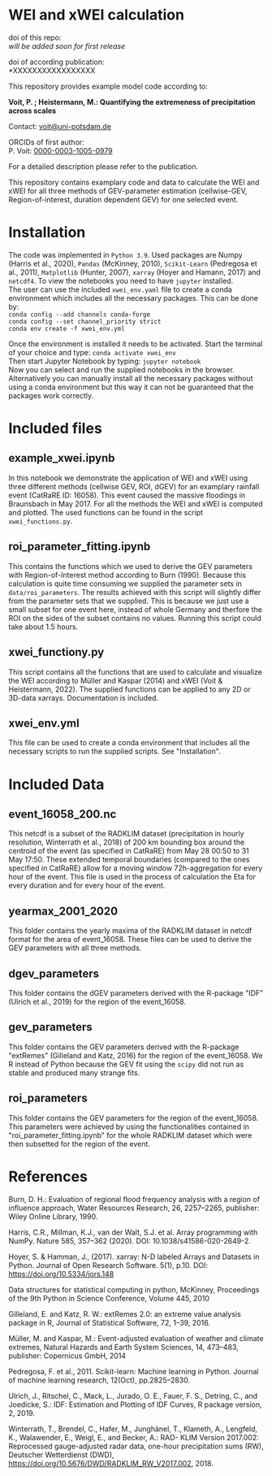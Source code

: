 # WEI and xWEI calculation 


doi of this repo:  
*will be added soon for first release*

doi of according publication:  
*XXXXXXXXXXXXXXXXX

This repository provides example model code according to: 

**Voit, P. ; Heistermann, M.: Quantifying the extremeness of precipitation across scales**

Contact: [voit@uni-potsdam.de](voit@uni-potsdam.de)

ORCIDs of first author:   
P. Voit:  [0000-0003-1005-0979](https://orcid.org/0000-0003-1005-0979)   
 

For a detailed description please refer to the publication.

This repository contains examplary code and data to calculate the WEI and xWEI for all three methods of GEV-parameter
estimation (cellwise-GEV, Region-of-interest, duration dependent GEV) for one selected event.

# Installation
The code was implemented in `Python 3.9`. Used packages are Numpy (Harris et al., 2020), `Pandas`
(McKinney, 2010), `Scikit-Learn` (Pedregosa et al., 2011), `Matplotlib` (Hunter, 2007),
`xarray` (Hoyer and Hamann, 2017) and `netcdf4`. To view the notebooks you need to have `jupyter` installed.  
The user can use the included `xwei_env.yaml` file to create a conda environment which includes all the necessary
packages. This can be done by:  
`conda config --add channels conda-forge`  
`conda config --set channel_priority strict`  
`conda env create -f xwei_env.yml`

Once the environment is installed it needs to be activated. Start the terminal of your choice and type:
`conda activate xwei_env`  
Then start Jupyter Notebook by typing:
`jupyter notebook`  
Now you can select and run the supplied notebooks in the browser.  
Alternatively you can manually install all the necessary packages without using a conda environment but this way it
can not be guaranteed that the packages work correctly.

# Included files
## example_xwei.ipynb
In this notebook we demonstrate the application of WEI and xWEI using three different methods
(cellwise GEV, ROI, dGEV) for an examplary rainfall event (CatRaRE ID: 16058). This event caused
the massive floodings in Braunsbach in May 2017. For all the methods the WEI and xWEI is computed and plotted.
The used functions can be found in the script `xwei_functions.py`.

## roi_parameter_fitting.ipynb
This contains the functions which we used to derive the GEV parameters with Region-of-Interest method
according to Burn (1990). Because this calculation is quite time consuming we supplied the parameter sets in
`data/roi_parameters`. The results achieved with this script will slightly differ from the parameter sets
that we supplied. This is because we just use a small subset for one event here, 
instead of whole Germany and therfore the ROI on the sides of the subset  contains no values.
Running this script could take about 1.5 hours.

## xwei_functiony.py
This script contains all the functions that are used to calculate and visualize the WEI according to
Müller and Kaspar (2014) and xWEI (Voit & Heistermann, 2022).
The supplied functions can be applied to any 2D or 3D-data xarrays.
Documentation is included.

## xwei_env.yml
This file can be used to create a conda environment that includes all the necessary scripts to run the supplied
scripts. See "Installation".

# Included Data
## event_16058_200.nc
This netcdf is a subset of the RADKLIM dataset (precipitation in hourly resolution, Winterrath et al., 2018) of 200 km bounding box around the centroid of the event
(as specified in CatRaRE) from May 28 00:50 to 31 May 17:50. These extended temporal boundaries (compared to 
the ones specified in CatRaRE) allow for a moving window 72h-aggregation for every hour of the event.
This file is used in the process of calculation the Eta for every duration and for every hour of the event.

## yearmax_2001_2020
This folder contains the yearly maxima of the RADKLIM dataset in netcdf format for the area of event_16058. These files can
be used to derive the GEV parameters with all three methods.

## dgev_parameters
This folder contains the dGEV parameters derived with the R-package "IDF" (Ulrich et al., 2019) for the region of
the event_16058.

## gev_parameters
This folder contains the GEV parameters derived with the R-package "extRemes" (Gilleland and Katz, 2016) for the region of
the event_16058. We R instead of Python because the GEV fit using the `scipy` did not run as stable and produced
many strange fits.

## roi_parameters
This folder contains the GEV parameters for the region of the event_16058. This parameters were achieved
by using the functionalities contained in "roi_parameter_fitting.ipynb" for the whole RADKLIM dataset which
were then subsetted for the region of the event.

# References
Burn, D. H.: Evaluation of regional flood frequency analysis with a region of influence approach, Water Resources Research, 26, 2257–2265,
publisher: Wiley Online Library, 1990.

Harris, C.R., Millman, K.J., van der Walt, S.J. et al. Array programming with NumPy. Nature 585, 357–362 (2020). DOI: 10.1038/s41586-020-2649-2.

Hoyer, S. & Hamman, J., (2017). xarray: N-D labeled Arrays and Datasets in Python. Journal of Open Research Software. 5(1), p.10. DOI: https://doi.org/10.5334/jors.148

Data structures for statistical computing in python, McKinney, Proceedings of the 9th Python in Science Conference, Volume 445, 2010

Gilleland, E. and Katz, R. W.: extRemes 2.0: an extreme value analysis package in R, Journal of Statistical Software, 72, 1–39, 2016.

Müller, M. and Kaspar, M.: Event-adjusted evaluation of weather and climate extremes, Natural Hazards and Earth System Sciences, 14,
473–483, publisher: Copernicus GmbH, 2014

Pedregosa, F. et al., 2011. Scikit-learn: Machine learning in Python. Journal of machine learning research, 12(Oct), pp.2825–2830.

Ulrich, J., Ritschel, C., Mack, L., Jurado, O. E., Fauer, F. S., Detring, C., and Joedicke, S.: IDF: Estimation and Plotting of IDF Curves, R
package version, 2, 2019.

Winterrath, T., Brendel, C., Hafer, M., Junghänel, T., Klameth, A., Lengfeld, K., Walawender, E., Weigl, E., and Becker, A.: RAD-
KLIM Version 2017.002: Reprocessed gauge-adjusted radar data, one-hour precipitation sums (RW), Deutscher Wetterdienst (DWD),
https://doi.org/10.5676/DWD/RADKLIM_RW_V2017.002, 2018.
